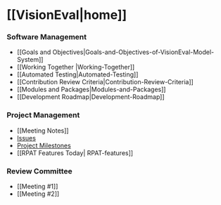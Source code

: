 # [[VisionEval|home]]

### Software Management
- [[Goals and Objectives|Goals-and-Objectives-of-VisionEval-Model-System]]
- [[Working Together |Working-Together]]
- [[Automated Testing|Automated-Testing]]
- [[Contribution Review Criteria|Contribution-Review-Criteria]]
- [[Modules and Packages|Modules-and-Packages]]
- [[Development Roadmap|Development-Roadmap]]

### Project Management
 - [[Meeting Notes]]
 - [Issues](https://github.com/gregorbj/VisionEval/issues)
 - [Project Milestones](https://github.com/gregorbj/VisionEval/milestones)
 - [[RPAT Features Today| RPAT-features]]

### Review Committee
 - [[Meeting #1]]
 - [[Meeting #2]]
